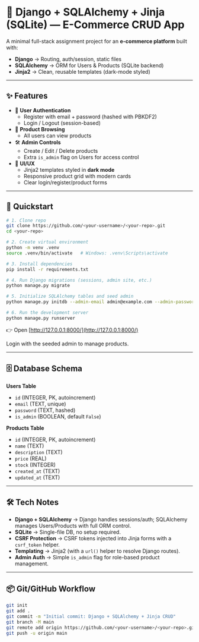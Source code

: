 # 🛒 Django + SQLAlchemy + Jinja (SQLite) — E-Commerce CRUD App  

A minimal full-stack assignment project for an **e-commerce platform** built with:  
- **Django** → Routing, auth/session, static files  
- **SQLAlchemy** → ORM for Users & Products (SQLite backend)  
- **Jinja2** → Clean, reusable templates (dark-mode styled)  

---

## ✨ Features  
- 🔑 **User Authentication**  
  - Register with email + password (hashed with PBKDF2)  
  - Login / Logout (session-based)  
- 👀 **Product Browsing**  
  - All users can view products  
- 🛠️ **Admin Controls**  
  - Create / Edit / Delete products  
  - Extra `is_admin` flag on Users for access control  
- 🧩 **UI/UX**  
  - Jinja2 templates styled in **dark mode**  
  - Responsive product grid with modern cards  
  - Clear login/register/product forms  

---

## 🚀 Quickstart  

```bash
# 1. Clone repo
git clone https://github.com/<your-username>/<your-repo>.git
cd <your-repo>

# 2. Create virtual environment
python -m venv .venv
source .venv/bin/activate   # Windows: .venv\Scripts\activate

# 3. Install dependencies
pip install -r requirements.txt

# 4. Run Django migrations (sessions, admin site, etc.)
python manage.py migrate

# 5. Initialize SQLAlchemy tables and seed admin
python manage.py initdb --admin-email admin@example.com --admin-password admin123

# 6. Run the development server
python manage.py runserver
```

👉 Open [http://127.0.0.1:8000/](http://127.0.0.1:8000/)  

Login with the seeded admin to manage products.  

---

## 🗄️ Database Schema  

**Users Table**  
- `id` (INTEGER, PK, autoincrement)  
- `email` (TEXT, unique)  
- `password` (TEXT, hashed)  
- `is_admin` (BOOLEAN, default `False`)  

**Products Table**  
- `id` (INTEGER, PK, autoincrement)  
- `name` (TEXT)  
- `description` (TEXT)  
- `price` (REAL)  
- `stock` (INTEGER)  
- `created_at` (TEXT)  
- `updated_at` (TEXT)  

---

## 🛠️ Tech Notes  

- **Django + SQLAlchemy** → Django handles sessions/auth; SQLAlchemy manages Users/Products with full ORM control.  
- **SQLite** → Single-file DB, no setup required.  
- **CSRF Protection** → CSRF tokens injected into Jinja forms with a `csrf_token` helper.  
- **Templating** → Jinja2 (with a `url()` helper to resolve Django routes).  
- **Admin Auth** → Simple `is_admin` flag for role-based product management.  

---

## 📦 Git/GitHub Workflow  

```bash
git init
git add .
git commit -m "Initial commit: Django + SQLAlchemy + Jinja CRUD"
git branch -M main
git remote add origin https://github.com/<your-username>/<your-repo>.git
git push -u origin main
```
